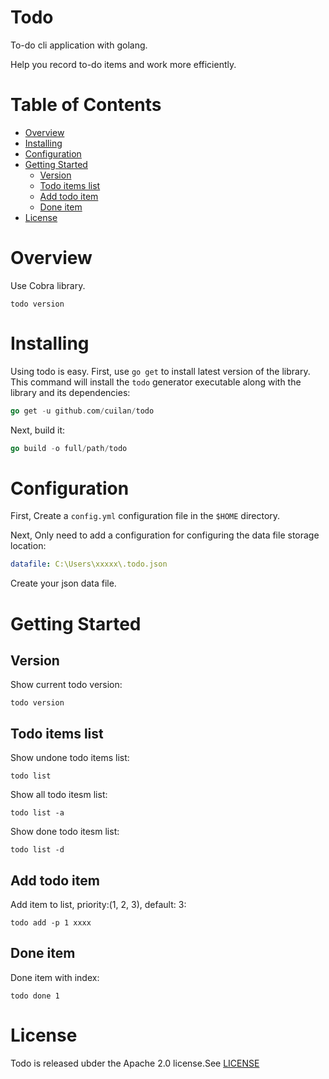 # Todo

To-do cli application with golang.

Help you record to-do items and work more efficiently.

# Table of Contents

- [Overview](#overview)
- [Installing](#installing)
- [Configuration](#configuration)
- [Getting Started](#getting-started)
  * [Version](#version)
  * [Todo items list](#todo-items-list)
  * [Add todo item](#add-todo-item)
  * [Done item](#done-item)
- [License](#license)

# Overview

Use Cobra library.

```shell
todo version
```

# Installing

Using todo is easy. First, use `go get` to install latest version of the library.
This command will install the `todo` generator executable along with the library and its dependencies:

```go
go get -u github.com/cuilan/todo
```

Next, build it:

```go
go build -o full/path/todo
```

# Configuration

First, Create a `config.yml` configuration file in the `$HOME` directory.

Next, Only need to add a configuration for configuring the data file storage location:

```yml
datafile: C:\Users\xxxxx\.todo.json
```

Create your json data file.

# Getting Started

## Version

Show current todo version:

```shell
todo version
```

## Todo items list

Show undone todo items list:

```shell
todo list
```

Show all todo itesm list:

```shell
todo list -a
```

Show done todo itesm list:

```shell
todo list -d
```

## Add todo item

Add item to list, priority:(1, 2, 3), default: 3:

```shell
todo add -p 1 xxxx
```

## Done item

Done item with index:

```shell
todo done 1
```

# License

Todo is released ubder the Apache 2.0 license.See [LICENSE](https://github.com/cuilan/todo/blob/master/LICENSE)
